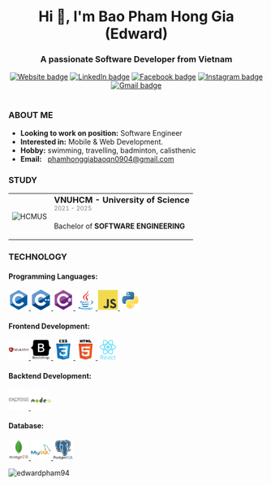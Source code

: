 <h1 align="center">Hi 👋, I'm Bao Pham Hong Gia (Edward)</h1>
<h3 align="center">A passionate Software Developer from Vietnam</h3>

<div align="center">
    <a href=""><img alt="Website badge" src="https://img.shields.io/badge/Website-EC8B00?logo=google-chrome&logoColor=white"></a>
    <a href="https://linkedin.com/in/bao-pham-hong-gia-200504248"><img alt="LinkedIn badge" src="https://img.shields.io/badge/-LinkedIn-0077B5?logo=Linkedin&logoColor=white"></a>
    <a href="https://www.facebook.com/phamhonggia.bao.1/"><img alt="Facebook badge" src="https://img.shields.io/badge/Facebook-1877F2?logo=facebook&logoColor=white"></a>
    <a href="https://www.instagram.com/baopham.94/"><img alt="Instagram badge" src="https://img.shields.io/badge/Instagram-D12E7D?logo=instagram&logoColor=white"></a>
    <a href="https://www.youtube.com/channel/UCNgK-sTg6I9DJAVcG_DXd9Q"><img alt="Gmail badge" src="https://img.shields.io/badge/Youtube-FF0000?logo=Youtube&logoColor=white"></a>
</div>
<br>

### ABOUT ME

- **Looking to work on position:** Software Engineer
- **Interested in:** Mobile & Web Development.
- **Hobby:** swimming, travelling, badminton, calisthenic
- **Email:** &nbsp; <a href="mailto:phamhonggiabaoqn0904@gmail.com" target="_blank">phamhonggiabaoqn0904@gmail.com</a>

### STUDY

<table style="border-collapse: collapse;">
    <tr>
        <td align="center">
            <img src="https://pito.vn/wp-content/uploads/2022/09/Logo-Dai-hoc-Khoa-hoc-Tu-nhien.webp" alt="HCMUS" width="120px">
        </td>
        <td>
            <h3 style="margin: 0;">VNUHCM - University of Science</h3> 
            <sup style="color: gray;">2021 - 2025</sup>
            <p>Bachelor of <b>SOFTWARE ENGINEERING </b></p>
        </td>
    </tr>
</table>

### TECHNOLOGY
<h4 align="left">Programming Languages:</h4>
<p align="left"> <a href="https://www.cprogramming.com/" target="_blank" rel="noreferrer"> <img src="https://raw.githubusercontent.com/devicons/devicon/master/icons/c/c-original.svg" alt="c" width="40" height="40"/> </a> <a href="https://www.w3schools.com/cpp/" target="_blank" rel="noreferrer"> <img src="https://raw.githubusercontent.com/devicons/devicon/master/icons/cplusplus/cplusplus-original.svg" alt="cplusplus" width="40" height="40"/> </a> <a href="https://www.w3schools.com/cs/" target="_blank" rel="noreferrer"> <img src="https://raw.githubusercontent.com/devicons/devicon/master/icons/csharp/csharp-original.svg" alt="csharp" width="40" height="40"/> </a> <a href="https://www.java.com" target="_blank" rel="noreferrer"> <img src="https://raw.githubusercontent.com/devicons/devicon/master/icons/java/java-original.svg" alt="java" width="40" height="40"/> </a> <a href="https://developer.mozilla.org/en-US/docs/Web/JavaScript" target="_blank" rel="noreferrer"> <img src="https://raw.githubusercontent.com/devicons/devicon/master/icons/javascript/javascript-original.svg" alt="javascript" width="40" height="40"/> </a> <a href="https://www.python.org" target="_blank" rel="noreferrer"> <img src="https://raw.githubusercontent.com/devicons/devicon/master/icons/python/python-original.svg" alt="python" width="40" height="40"/> </a> </p>

<h4 align="left">Frontend Development:</h4>
<p align="left"> <a href="https://angular.io" target="_blank" rel="noreferrer"> <img src="https://raw.githubusercontent.com/devicons/devicon/master/icons/angularjs/angularjs-original-wordmark.svg" alt="angularjs" width="40" height="40"/> </a> <a href="https://getbootstrap.com" target="_blank" rel="noreferrer"> <img src="https://raw.githubusercontent.com/devicons/devicon/master/icons/bootstrap/bootstrap-plain-wordmark.svg" alt="bootstrap" width="40" height="40"/> </a> <a href="https://www.w3schools.com/css/" target="_blank" rel="noreferrer"> <img src="https://raw.githubusercontent.com/devicons/devicon/master/icons/css3/css3-original-wordmark.svg" alt="css3" width="40" height="40"/> </a> <a href="https://www.w3.org/html/" target="_blank" rel="noreferrer"> <img src="https://raw.githubusercontent.com/devicons/devicon/master/icons/html5/html5-original-wordmark.svg" alt="html5" width="40" height="40"/> </a> <a href="https://reactjs.org/" target="_blank" rel="noreferrer"> <img src="https://raw.githubusercontent.com/devicons/devicon/master/icons/react/react-original-wordmark.svg" alt="react" width="40" height="40"/> </a> </p>

<h4 align="left">Backtend Development:</h4>
<p align="left">  </a> <a href="https://expressjs.com" target="_blank" rel="noreferrer"> <img src="https://raw.githubusercontent.com/devicons/devicon/master/icons/express/express-original-wordmark.svg" alt="express" width="40" height="40"/> </a> <a href="https://nodejs.org" target="_blank" rel="noreferrer"> <img src="https://raw.githubusercontent.com/devicons/devicon/master/icons/nodejs/nodejs-original-wordmark.svg" alt="nodejs" width="40" height="40"/> </a> 

<h4 align="left">Database:</h4>
<p align="left"> </a> <a href="https://www.mongodb.com/" target="_blank" rel="noreferrer"> <img src="https://raw.githubusercontent.com/devicons/devicon/master/icons/mongodb/mongodb-original-wordmark.svg" alt="mongodb" width="40" height="40"/> </a> <a href="https://www.mysql.com/" target="_blank" rel="noreferrer"> <img src="https://raw.githubusercontent.com/devicons/devicon/master/icons/mysql/mysql-original-wordmark.svg" alt="mysql" width="40" height="40"/> </a> <a href="https://www.postgresql.org" target="_blank" rel="noreferrer"> <img src="https://raw.githubusercontent.com/devicons/devicon/master/icons/postgresql/postgresql-original-wordmark.svg" alt="postgresql" width="40" height="40"/> </a> </p>
<p><img align="left" src="https://github-readme-stats.vercel.app/api/top-langs?username=edwardpham94&show_icons=true&locale=en&layout=compact" alt="edwardpham94" /></p>

